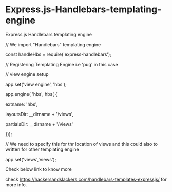 # Express.js-Handlebars-templating-engine
Express.js Handlebars templating engine


// We import "Handlebars" templating engine

const handleHbs = require('express-handlebars');


// Registering Templating Engine i.e 'pug' in this case 

// view engine setup

app.set('view engine', 'hbs');

app.engine( 'hbs', hbs( {

  extname: 'hbs',
  
  layoutsDir: __dirname + '/views',
  
  partialsDir: __dirname + '/views'
  
}));

// We need to specify this for thr location of views and this could also to written for other templating engine

app.set('views','views');


Check below link to know more

check https://hackersandslackers.com/handlebars-templates-expressjs/ for more info.
